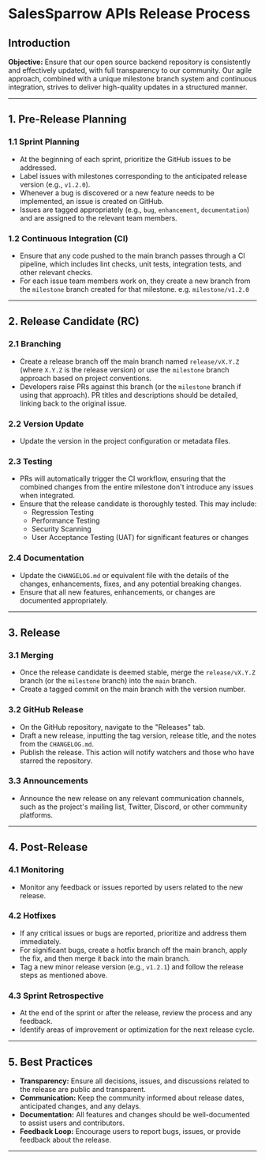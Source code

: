 # SalesSparrow APIs Release Process

## Introduction

**Objective:** Ensure that our open source backend repository is consistently and effectively updated, with full transparency to our community. Our agile approach, combined with a unique milestone branch system and continuous integration, strives to deliver high-quality updates in a structured manner.

---

## **1. Pre-Release Planning**

### **1.1 Sprint Planning**

- At the beginning of each sprint, prioritize the GitHub issues to be addressed.
- Label issues with milestones corresponding to the anticipated release version (e.g., `v1.2.0`).
- Whenever a bug is discovered or a new feature needs to be implemented, an issue is created on GitHub.
- Issues are tagged appropriately (e.g., `bug`, `enhancement`, `documentation`) and are assigned to the relevant team members.

### **1.2 Continuous Integration (CI)**

- Ensure that any code pushed to the main branch passes through a CI pipeline, which includes lint checks, unit tests, integration tests, and other relevant checks.
- For each issue team members work on, they create a new branch from the `milestone` branch created for that milestone. e.g. `milestone/v1.2.0`
---

## **2. Release Candidate (RC)**

### **2.1 Branching**

- Create a release branch off the main branch named `release/vX.Y.Z` (where `X.Y.Z` is the release version) or use the `milestone` branch approach based on project conventions.
- Developers raise PRs against this branch (or the `milestone` branch if using that approach). PR titles and descriptions should be detailed, linking back to the original issue.

### **2.2 Version Update**

- Update the version in the project configuration or metadata files.

### **2.3 Testing**

- PRs will automatically trigger the CI workflow, ensuring that the combined changes from the entire milestone don't introduce any issues when integrated.
- Ensure that the release candidate is thoroughly tested. This may include:
  - Regression Testing
  - Performance Testing
  - Security Scanning
  - User Acceptance Testing (UAT) for significant features or changes

### **2.4 Documentation**

- Update the `CHANGELOG.md` or equivalent file with the details of the changes, enhancements, fixes, and any potential breaking changes.
- Ensure that all new features, enhancements, or changes are documented appropriately.

---

## **3. Release**

### **3.1 Merging**

- Once the release candidate is deemed stable, merge the `release/vX.Y.Z` branch (or the `milestone` branch) into the `main` branch.
- Create a tagged commit on the main branch with the version number.

### **3.2 GitHub Release**

- On the GitHub repository, navigate to the "Releases" tab.
- Draft a new release, inputting the tag version, release title, and the notes from the `CHANGELOG.md`.
- Publish the release. This action will notify watchers and those who have starred the repository.

### **3.3 Announcements**

- Announce the new release on any relevant communication channels, such as the project's mailing list, Twitter, Discord, or other community platforms.

---

## **4. Post-Release**

### **4.1 Monitoring**

- Monitor any feedback or issues reported by users related to the new release.

### **4.2 Hotfixes**

- If any critical issues or bugs are reported, prioritize and address them immediately.
- For significant bugs, create a hotfix branch off the main branch, apply the fix, and then merge it back into the main branch.
- Tag a new minor release version (e.g., `v1.2.1`) and follow the release steps as mentioned above.

### **4.3 Sprint Retrospective**

- At the end of the sprint or after the release, review the process and any feedback.
- Identify areas of improvement or optimization for the next release cycle.

---

## **5. Best Practices**

- **Transparency:** Ensure all decisions, issues, and discussions related to the release are public and transparent.
- **Communication:** Keep the community informed about release dates, anticipated changes, and any delays.
- **Documentation:** All features and changes should be well-documented to assist users and contributors.
- **Feedback Loop:** Encourage users to report bugs, issues, or provide feedback about the release.

---